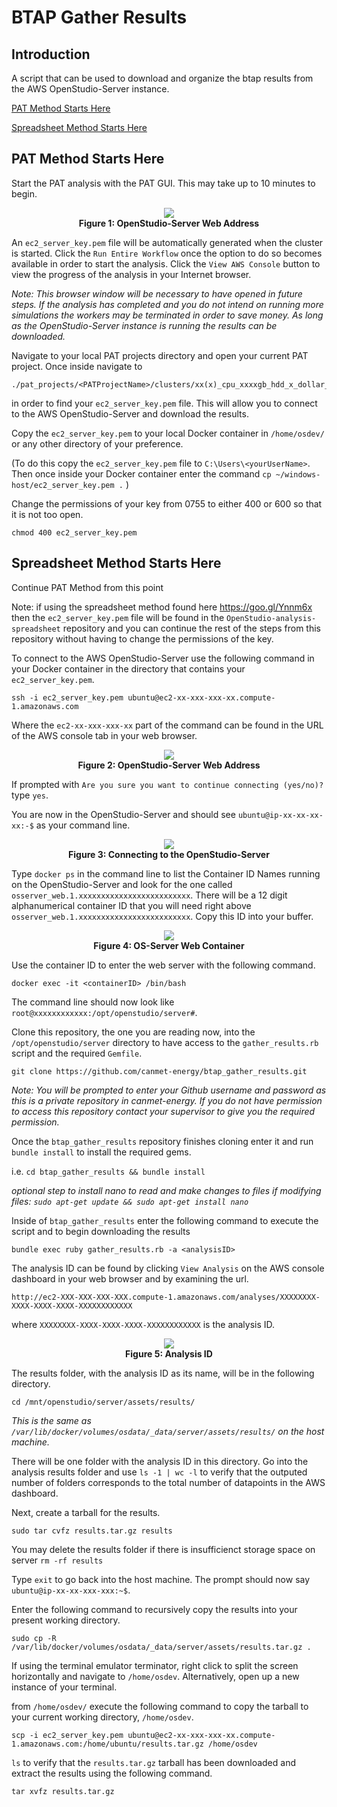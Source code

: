 # BTAP Gather Results

## Introduction

A script that can be used to download and organize the btap results from the AWS OpenStudio-Server instance.

[PAT Method Starts Here](https://github.com/canmet-energy/btap_gather_results#pat-method-starts-here)

[Spreadsheet Method Starts Here](https://github.com/canmet-energy/btap_gather_results#spreadsheet-method-starts-here)

## PAT Method Starts Here

Start the PAT analysis with the PAT GUI.  This may take up to 10 minutes to begin.

<p align="center">
  <img src ="https://github.com/canmet-energy/btap_gather_results/blob/master/img/startPat.png" />
  <br>
  <b>Figure 1: OpenStudio-Server Web Address</b>
  <br>
</p>

An `ec2_server_key.pem` file will be automatically generated when the cluster is started.  Click the `Run Entire Workflow` once the option to do so becomes available in order to start the analysis.  Click the `View AWS Console` button to view the progress of the analysis in your Internet browser.  

*Note: This browser window will be necessary to have opened in future steps.  If the analysis has completed and you do not intend on running more simulations the workers may be terminated in order to save money.  As long as the OpenStudio-Server instance is running the results can be downloaded.*

Navigate to your local PAT projects directory and open your current PAT project.  Once inside navigate to 
```
./pat_projects/<PATProjectName>/clusters/xx(x)_cpu_xxxxgb_hdd_x_dollar_per_hour/
```
in order to find your `ec2_server_key.pem` file.  This will allow you to connect to the AWS OpenStudio-Server and download the results.

Copy the `ec2_server_key.pem` to your local Docker container in `/home/osdev/` or any other directory of your preference.

(To do this copy the `ec2_server_key.pem` file to `C:\Users\<yourUserName>`.  Then once inside your Docker container enter the command `cp ~/windows-host/ec2_server_key.pem .` )

Change the permissions of your key from 0755 to either 400 or 600 so that it is not too open.

```
chmod 400 ec2_server_key.pem
```
## Spreadsheet Method Starts Here

Continue PAT Method from this point

Note: if using the spreadsheet method found here https://goo.gl/Ynnm6x then the `ec2_server_key.pem` file will be found in the `OpenStudio-analysis-spreadsheet` repository and you can continue the rest of the steps from this repository without having to change the permissions of the key.

To connect to the AWS OpenStudio-Server use the following command in your Docker container in the directory that contains your `ec2_server_key.pem`.

```
ssh -i ec2_server_key.pem ubuntu@ec2-xx-xxx-xxx-xx.compute-1.amazonaws.com
```

Where the `ec2-xx-xxx-xxx-xx` part of the command can be found in the URL of the AWS console tab in your web browser.

<p align="center">
  <img src ="https://github.com/canmet-energy/btap_gather_results/blob/master/img/ec2Address.png" />
  <br>
  <b>Figure 2: OpenStudio-Server Web Address</b>
  <br>
</p>

If prompted with `Are you sure you want to continue connecting (yes/no)?` type `yes`.

You are now in the OpenStudio-Server and should see `ubuntu@ip-xx-xx-xx-xx:-$` as your command line.

<p align="center">
  <img src ="https://github.com/canmet-energy/btap_gather_results/blob/master/img/connectAWS2.png" />
  <br>
  <b>Figure 3: Connecting to the OpenStudio-Server</b>
  <br>
</p>

Type `docker ps` in the command line to list the Container ID Names running on the OpenStudio-Server and look for the one called `osserver_web.1.xxxxxxxxxxxxxxxxxxxxxxxxx`.  There will be a 12 digit alphanumerical container ID that you will need right above `osserver_web.1.xxxxxxxxxxxxxxxxxxxxxxxxx`. Copy this ID into your buffer.

<p align="center">
  <img src ="https://github.com/canmet-energy/btap_gather_results/blob/master/img/webContainerID.png" />
  <br>
  <b>Figure 4: OS-Server Web Container</b>
  <br>
</p>

Use the container ID to enter the web server with the following command.

```
docker exec -it <containerID> /bin/bash
```

The command line should now look like `root@xxxxxxxxxxxx:/opt/openstudio/server#`.

Clone this repository, the one you are reading now, into the `/opt/openstudio/server` directory to have access to the `gather_results.rb` script and the required `Gemfile`.

```
git clone https://github.com/canmet-energy/btap_gather_results.git
```

*Note: You will be prompted to enter your Github username and password as this is a private repository in canmet-energy.  If you do not have permission to access this repository contact your supervisor to give you the required permission.*

Once the `btap_gather_results` repository finishes cloning enter it and run `bundle install` to install the required gems.

i.e. `cd btap_gather_results && bundle install`

*optional step to install nano to read and make changes to files if modifying files: `sudo apt-get update && sudo apt-get install nano`*

Inside of `btap_gather_results` enter the following command to execute the script and to begin downloading the results

```
bundle exec ruby gather_results.rb -a <analysisID>
```
  
The analysis ID can be found by clicking `View Analysis` on the AWS console dashboard in your web browser and by examining the url.

`http://ec2-XXX-XXX-XXX-XXX.compute-1.amazonaws.com/analyses/XXXXXXXX-XXXX-XXXX-XXXX-XXXXXXXXXXXX`

where `XXXXXXXX-XXXX-XXXX-XXXX-XXXXXXXXXXXX` is the analysis ID.

<p align="center">
  <img src ="https://github.com/canmet-energy/btap_gather_results/blob/master/img/analysisID.png" />
  <br>
  <b>Figure 5: Analysis ID</b>
  <br>
</p>

The results folder, with the analysis ID as its name, will be in the following directory.

```
cd /mnt/openstudio/server/assets/results/
```

*This is the same as `/var/lib/docker/volumes/osdata/_data/server/assets/results/` on the host machine.*

There will be one folder with the analysis ID in this directory.  Go into the analysis results folder and use 
`ls -1 | wc -l` to verify that the outputed number of folders corresponds to the total number of datapoints in the AWS dashboard.

Next, create a tarball for the results.

```
sudo tar cvfz results.tar.gz results
```

You may delete the results folder if there is insufficienct storage space on server `rm -rf results`

Type `exit` to go back into the host machine. The prompt should now say `ubuntu@ip-xx-xx-xxx-xxx:~$`.

Enter the following command to recursively copy the results into your present working directory.

```
sudo cp -R /var/lib/docker/volumes/osdata/_data/server/assets/results.tar.gz .
```

If using the terminal emulator terminator, right click to split the screen horizontally and navigate to `/home/osdev`.  Alternatively, open up a new instance of your terminal.

from `/home/osdev/` execute the following command to copy the tarball to your current working directory, `/home/osdev`.

```
scp -i ec2_server_key.pem ubuntu@ec2-xx-xxx-xxx-xx.compute-1.amazonaws.com:/home/ubuntu/results.tar.gz /home/osdev
```

`ls` to verify that the `results.tar.gz` tarball has been downloaded and extract the results using the following command.

```
tar xvfz results.tar.gz
```


